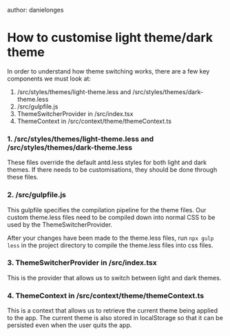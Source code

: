 author: danielonges

# How to customise light theme/dark theme

In order to understand how theme switching works, there are a few key components we must look at:

1. /src/styles/themes/light-theme.less and /src/styles/themes/dark-theme.less
2. /src/gulpfile.js
3. ThemeSwitcherProvider in /src/index.tsx
4. ThemeContext in /src/context/theme/themeContext.ts

### 1. /src/styles/themes/light-theme.less and /src/styles/themes/dark-theme.less
These files override the default antd.less styles for both light and dark themes. If there needs to be customisations, they should be done through these files.

### 2. /src/gulpfile.js
This gulpfile specifies the compilation pipeline for the theme files. Our custom theme.less files need to be compiled down into normal CSS to be used by the ThemeSwitcherProvider.

After your changes have been made to the theme.less files, run `npx gulp less` in the project directory to compile the theme.less files into css files.

### 3. ThemeSwitcherProvider in /src/index.tsx
This is the provider that allows us to switch between light and dark themes.

### 4. ThemeContext in /src/context/theme/themeContext.ts
This is a context that allows us to retrieve the current theme being applied to the app. The current theme is also stored in localStorage so that it can be persisted even when the user quits the app.





